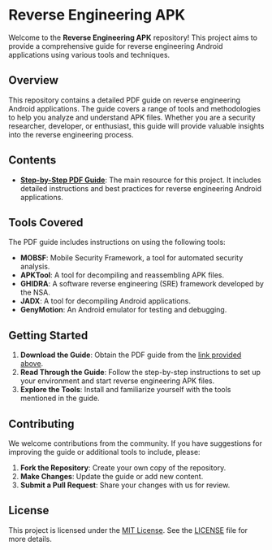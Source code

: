 # Reverse Engineering APK

Welcome to the **Reverse Engineering APK** repository! This project aims to provide a comprehensive guide for reverse engineering Android applications using various tools and techniques.

## Overview

This repository contains a detailed PDF guide on reverse engineering Android applications. The guide covers a range of tools and methodologies to help you analyze and understand APK files. Whether you are a security researcher, developer, or enthusiast, this guide will provide valuable insights into the reverse engineering process.

## Contents

- **[Step-by-Step PDF Guide](https://drive.google.com/file/d/1-mwxNFct_R1xquYYV_uFGCkC1-c464-Y/view?usp=sharing)**: The main resource for this project. It includes detailed instructions and best practices for reverse engineering Android applications.

## Tools Covered

The PDF guide includes instructions on using the following tools:

- **MOBSF**: Mobile Security Framework, a tool for automated security analysis.
- **APKTool**: A tool for decompiling and reassembling APK files.
- **GHIDRA**: A software reverse engineering (SRE) framework developed by the NSA.
- **JADX**: A tool for decompiling Android applications.
- **GenyMotion**: An Android emulator for testing and debugging.

## Getting Started

1. **Download the Guide**: Obtain the PDF guide from the [link provided above](https://drive.google.com/file/d/1-mwxNFct_R1xquYYV_uFGCkC1-c464-Y/view?usp=sharing).
2. **Read Through the Guide**: Follow the step-by-step instructions to set up your environment and start reverse engineering APK files.
3. **Explore the Tools**: Install and familiarize yourself with the tools mentioned in the guide.

## Contributing

We welcome contributions from the community. If you have suggestions for improving the guide or additional tools to include, please:

1. **Fork the Repository**: Create your own copy of the repository.
2. **Make Changes**: Update the guide or add new content.
3. **Submit a Pull Request**: Share your changes with us for review.

## License

This project is licensed under the [MIT License](LICENSE). See the [LICENSE](LICENSE) file for more details.

